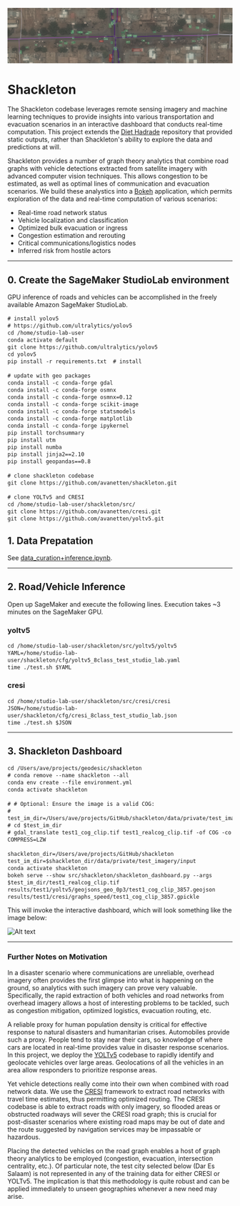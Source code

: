 ![Alt text](/docs/imgs/header.png?raw=true "")

# Shackleton

The Shackleton codebase leverages remote sensing imagery and machine learning techniques to provide insights into various transportation and evacuation scenarios in an interactive dashboard that conducts real-time computation.  This project extends the [Diet Hadrade](https://github.com/Geodesic-Labs/diet_hadrade) repository that provided static outputs, rather than Shackleton's ability to explore the data and predictions at will. 

Shackleton provides a number of graph theory analytics that combine road graphs with vehicle detections extracted from satellite imagery with advanced computer vision techniques.  This allows congestion to be estimated, as well as optimal lines of communication and evacuation scenarios.  We build these analystics into a [Bokeh](https://docs.bokeh.org/en/latest/) application, which permits exploration of the data and real-time computation of various scenarios:

- Real-time road network status
- Vehicle localization and classification
- Optimized bulk evacuation or ingress
- Congestion estimation and rerouting
- Critical communications/logistics nodes
- Inferred risk from hostile actors


-----
## 0. Create the SageMaker StudioLab environment

GPU inference of roads and vehicles can be accomplished in the freely available Amazon SageMaker StudioLab.  

    # install yolov5
    # https://github.com/ultralytics/yolov5
    cd /home/studio-lab-user
    conda activate default
    git clone https://github.com/ultralytics/yolov5
    cd yolov5
    pip install -r requirements.txt  # install

    # update with geo packages
    conda install -c conda-forge gdal
    conda install -c conda-forge osmnx
    conda install -c conda-forge osmnx=0.12 
    conda install -c conda-forge scikit-image
    conda install -c conda-forge statsmodels
    conda install -c conda-forge matplotlib
    conda install -c conda-forge ipykernel 
    pip install torchsummary
    pip install utm
    pip install numba
    pip install jinja2==2.10
    pip install geopandas==0.8
    
    # clone shackleton codebase
    git clone https://github.com/avanetten/shackleton.git

    # clone YOLTv5 and CRESI
    cd /home/studio-lab-user/shackleton/src/
    git clone https://github.com/avanetten/cresi.git
    git clone https://github.com/avanetten/yoltv5.git

## 1. Data Prepatation 

See [data_curation+inference.ipynb](notebooks/data_curation+inference.ipynb).

-----
## 2. Road/Vehicle Inference

Open up SageMaker and execute the following lines. Execution takes ~3 minutes on the SageMaker GPU.

### yoltv5

    cd /home/studio-lab-user/shackleton/src/yoltv5/yoltv5
	YAML=/home/studio-lab-user/shackleton/cfg/yoltv5_8class_test_studio_lab.yaml
    time ./test.sh $YAML

### cresi

    cd /home/studio-lab-user/shackleton/src/cresi/cresi
    JSON=/home/studio-lab-user/shackleton/cfg/cresi_8class_test_studio_lab.json
    time ./test.sh $JSON


-----

## 3. Shackleton Dashboard

	cd /Users/ave/projects/geodesic/shackleton
	# conda remove --name shackleton --all
	conda env create --file environment.yml
	conda activate shackleton

	# # Optional: Ensure the image is a valid COG:
	# test_im_dir=/Users/ave/projects/GitHub/shackleton/data/private/test_imagery/input
	# cd $test_im_dir
	# gdal_translate test1_cog_clip.tif test1_realcog_clip.tif -of COG -co COMPRESS=LZW	

	shackleton_dir=/Users/ave/projects/GitHub/shackleton
	test_im_dir=$shackleton_dir/data/private/test_imagery/input
	conda activate shackleton
	bokeh serve --show src/shackleton/shackleton_dashboard.py --args $test_im_dir/test1_realcog_clip.tif  results/test1/yoltv5/geojsons_geo_0p3/test1_cog_clip_3857.geojson results/test1/cresi/graphs_speed/test1_cog_clip_3857.gpickle

This will invoke the interactive dashboard, which will look something like the image below:

![Alt text](/docs/imgs/dash1.png?raw=true "")


-----

### Further Notes on Motivation

In a disaster scenario where communications are unreliable, overhead imagery often provides the first glimpse into what is happening on the ground, so analytics with such imagery can prove very valuable.  Specifically, the rapid extraction of both vehicles and road networks from overhead imagery allows a host of interesting problems to be tackled, such as congestion mitigation, optimized logistics, evacuation routing, etc.  

A reliable proxy for human population density is critical for effective response to natural disasters and humanitarian crises. Automobiles provide such a proxy. People tend to stay near their cars, so knowledge of where cars are located in real-time provides value in disaster response scenarios. In this project, we deploy the [YOLTv5](https://github.com/avanetten/yoltv5) codebase to rapidly identify and geolocate vehicles over large areas.  Geolocations of all the vehicles in an area allow responders to prioritize response areas.

Yet vehicle detections really come into their own when combined with road network data.  We use the [CRESI](https://github.com/avanetten/cresi) framework to extract road networks with travel time estimates, thus permitting optimized routing.  The CRESI codebase is able to extract roads with only imagery, so flooded areas or obstructed roadways will sever the CRESI road graph; this is crucial for post-disaster scenarios where existing road maps may be out of date and the route suggested by navigation services may be impassable or hazardous.  

Placing the detected vehicles on the road graph enables a host of graph theory analytics to be employed (congestion, evacuation, intersection centrality, etc.).  Of particular note, the test city selected below (Dar Es Salaam) is not represented in any of the training data for either CRESI or YOLTv5.  The implication is that this methodology is quite robust and can be applied immediately to unseen geographies whenever a new need may arise.



